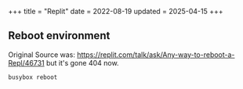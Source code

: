 +++
title = "Replit"
date = 2022-08-19
updated = 2025-04-15
+++

## Reboot environment

Original Source was: https://replit.com/talk/ask/Any-way-to-reboot-a-Repl/46731 but it's gone 404 now.

```
busybox reboot
```
